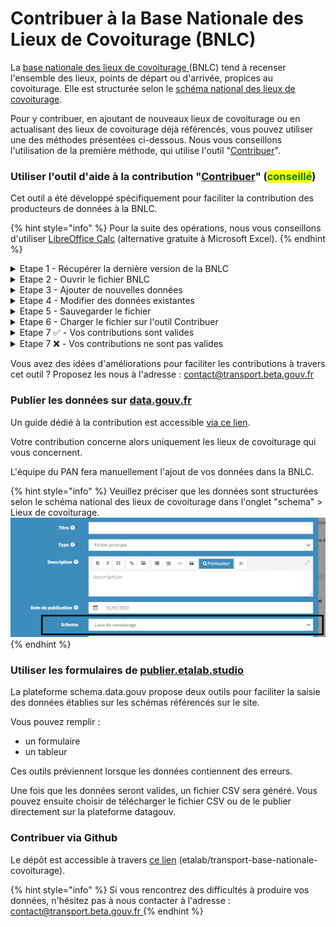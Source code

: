 # Contribuer à la Base Nationale des Lieux de Covoiturage (BNLC)

La [base nationale des lieux de covoiturage ](https://transport.data.gouv.fr/datasets/base-nationale-des-lieux-de-covoiturage/)(BNLC) tend à recenser l'ensemble des lieux, points de départ ou d'arrivée, propices au covoiturage. Elle est structurée selon le [schéma national des lieux de covoiturage](https://schema.data.gouv.fr/etalab/schema-lieux-covoiturage/).

Pour y contribuer, en ajoutant de nouveaux lieux de covoiturage ou en actualisant des lieux de covoiturage déjà référencés, vous pouvez utiliser une des méthodes présentées ci-dessous. Nous vous conseillons l'utilisation de la première méthode, qui utilise l'outil "[Contribuer](contribuer-a-la-base-nationale-des-lieux-de-covoiturage.md#utiliser-loutil-daide-a-la-contribution-contribuer-conseille)".

### Utiliser l'outil d'aide à la contribution "[Contribuer](https://contribuer.transport.data.gouv.fr/)" (<mark style="color:green;">conseillé</mark>)

Cet outil a été développé spécifiquement pour faciliter la contribution des producteurs de données à la BNLC.

{% hint style="info" %}
Pour la suite des opérations, nous vous conseillons d'utiliser [LibreOffice Calc](https://fr.libreoffice.org/download/telecharger-libreoffice/) (alternative gratuite à Microsoft Excel).
{% endhint %}

<details>

<summary>Etape 1 - Récupérer la dernière version de la BNLC</summary>

La BNLC est **un fichier CSV unique** qui contient l'ensemble des lieux de covoiturages. Chaque contributeur apporte sa pierre à l'édifice (la BNLC) déjà existant.

Pour contribuer, il convient de récupérer la dernière version du fichier et de **modifier celui-ci** en ajoutant et/ou modifiant des lieux de covoiturage.

Pour récupérer la dernière version, rendez-vous sur l'outil "[Contribuer](https://contribuer.transport.data.gouv.fr/)" et cliquer le lien **"Télécharger la base actuelle"**.

![](<../../.gitbook/assets/image (2) (4).png>)

</details>

<details>

<summary>Etape 2 - Ouvrir le fichier BNLC</summary>

En ouvrant un fichier CSV, LibreOffice Calc **peut interpréter des données et les modifier de lui-même**.

Par exemple, le code postal "_07300_" peut être identifié comme un nombre. Il sera alors automatiquement modifié en "_7300_", sans action de votre part. Si vous importez ce fichier via l'outil Contribuer, **la BNLC se retrouvera avec ces modifications, et donc, des données erronées**.

**Ouvrez le fichier avec LibreOffice Calc**, une fenêtre va vous permettre de préciser comment doit être interprété le fichier.

Vérifiez que : \
\- **l'encodage** soit bien en UTF-8 ; \
\- le seul **séparateur** coché soit la virgule (comma) ;\
\- le **délimiteur** des champs soit des guillemets.

![](<../../.gitbook/assets/image (4) (3).png>)



Ensuite, toujours dans cette fenêtre, il faut spécifier à LibreOffice Calc d'**interpréter toutes les colonnes comme du text**e.&#x20;

Pour cela, \
1- **cliquez sur le rectangle en haut à gauche** de l'aperçu des données afin de sélectionner toutes les colonnes ;\
2- **modifier le type des colonnes** sélectionnées sur "Texte".\


![](<../../.gitbook/assets/image (5) (1).png>)



Vous pouvez à présent cliquer sur "**OK**" pour ouvrir le fichier CSV de la BNLC.

</details>

<details>

<summary>Etape 3 - Ajouter de nouvelles données</summary>

L'ajout de nouveaux lieux de covoiturage se fait **à la fin du fichier**. Ces lieux doivent respecter le [schéma national des lieux de covoiturage](https://schema.data.gouv.fr/etalab/schema-lieux-covoiturage/).

Les coordonnées géographiques ([Xlong](https://schema.data.gouv.fr/etalab/schema-lieux-covoiturage/0.2.8/documentation.html#propriete-xlong), [Ylat](https://schema.data.gouv.fr/etalab/schema-lieux-covoiturage/0.2.8/documentation.html#propriete-ylat)) doivent être renseignées **au format WGS 84**. Vous pouvez vous aider de [Geoportail](https://www.geoportail.gouv.fr/carte) pour trouver ces coordonnées sur une carte. En faisant clique droit sur l'endroit du lieu de covoiturage et en cliquant ensuite sur "Adresse/coordonnées du lieu" \
![](<../../.gitbook/assets/image (5).png>)

&#x20;une fenêtre s'ouvrira en haut à gauche. Vous trouverez les coordonnées du lieu au format WGS 84. Le premier nombre correspond à la colonne Xlong et le second à la colonne Ylat. \
![](<../../.gitbook/assets/image (6).png>)

La colonne [`id_lieu`](https://schema.data.gouv.fr/etalab/schema-lieux-covoiturage/0.2.8/documentation.html#propriete-id-lieu) ne doit pas être complétée, un identifiant national sera automatiquement créé lors de l'envoi du fichier via l'outil "Contribuer".

La colonne [`id_local`](https://schema.data.gouv.fr/etalab/schema-lieux-covoiturage/0.2.8/documentation.html#propriete-id-local) n'est pas obligatoire, mais elle vous permet de garder le lien entre la BNLC et vos données source. Il est conseillé d'établir une identification des lieux de covoiturage au sein de votre organisation et de compléter cette colonne avec ceux-ci.

</details>

<details>

<summary>Etape 4 - Modifier des données existantes</summary>

Vous êtes libres de modifier vos données, tout en gardant la colonne `id_lieu` intacte. En effet, cette colonne permet aux réutilisateurs de garder le lien avec le lieu de covoiturage, indépendamment de son nom, ses coordonnées géographiques, etc.

Il vous est possible de modifier **des lieux de covoiturage qui ne sont pas les vôtres**. Cependant, nous vous conseillons plutôt, en cas d'anomalie repérée, de nous contacter afin que nous puissions informer le producteur de ces données. Cela lui permettra d'actualiser les données de son côté ainsi que du côté de la BNLC.

</details>

<details>

<summary>Etape 5 - Sauvegarder le fichier</summary>

Lors de la sauvegarde, nous vous conseillons de créer une copie du fichier en utilisant **"Enregistrer sous"** (via le menu "**Fichier**" de LibreOffice Calc).

Cochez la case "**Edit filter settings**" et cliquez sur "**Enregistrer**"

![](<../../.gitbook/assets/image (1) (5).png>)



Dans la nouvelle fenêtre affichée, vérifiez que les paramètres sont renseignés comme présentés ci-dessous.

![](<../../.gitbook/assets/image (7) (2).png>)



Cliquez sur "**OK**" pour confirmer l'enregistrement du fichier CSV.

</details>

<details>

<summary>Etape 6 - Charger le fichier sur l'outil Contribuer</summary>

Rendez-vous sur l'outil "[Contribuer](https://contribuer.transport.data.gouv.fr)" (le même que dans l'étape 1).

**Chargez votre fichier** au niveau du point 3 sur l'outil.

![](<../../.gitbook/assets/image (9).png>)

Votre fichier est alors **immédiatement vérifié** : respect du schéma de données, ainsi que les ajouts et modifications.

Un message vous indique ensuite si votre fichier est conforme ou non.

</details>

<details>

<summary>Etape 7 ✅ - Vos contributions sont valides</summary>

Vous pouvez visualiser la localisation de vos ajouts en cliquant sur "_**🗺️ Voir la carte**_" avant de soumettre vos modifications.&#x20;

\
Un formulaire s'affiche (point 4) et vous permet de renseigner vos informations et d'envoyer le fichier pour analyse par l'équipe du PAN avant l'ajout à la BNLC.

</details>

<details>

<summary>Etape 7 ❌ - Vos contributions ne sont pas valides</summary>

Téléchargez le fichier à travers le lien "**ce fichier**". Il correspond à votre fichier, avec la colonne `id_lieu` complétée. Ce fichier sera nommé _"bnlc-for-validata"_.

![](<../../.gitbook/assets/image (3) (3).png>)

Rendez-vous sur le [validateur](https://validata.etalab.studio/table-schema?schema\_name=schema-datagouvfr.etalab%2Fschema-lieux-covoiturage) pour avoir plus de détails sur les éléments invalides. Corrigez-les puis réessayez.

**Vous devez rafraichir la page de l'outil "**[**Contribuer**](https://contribuer.transport.data.gouv.fr/)**"** (ou de la fermer et de l'ouvrir à nouveau) à chaque fois que vous souhaitez charger un fichier

</details>

Vous avez des idées d'améliorations pour faciliter les contributions à travers cet outil ? Proposez les nous à l'adresse : [contact@transport.beta.gouv.fr](mailto:contact@transport.beta.gouv.fr)&#x20;



### Publier les données sur [data.gouv.fr](https://data.gouv.fr)

Un guide dédié à la contribution est accessible [via ce lien](https://www.data.gouv.fr/fr/pages/onboarding/producteurs/).

Votre contribution concerne alors uniquement les lieux de covoiturage qui vous concernent.

L'équipe du PAN fera manuellement l'ajout de vos données dans la BNLC.

{% hint style="info" %}
Veuillez préciser que les données sont structurées selon le schéma national des lieux de covoiturage dans l'onglet "schema" > Lieux de covoiturage.\
![](<../../.gitbook/assets/image (169) (1).png>)
{% endhint %}



### Utiliser les formulaires de [publier.etalab.studio](https://publier.etalab.studio/select?schema=etalab%2Fschema-lieux-covoiturage)

La plateforme schema.data.gouv propose deux outils pour faciliter la saisie des données établies sur les schémas référencés sur le site.&#x20;

Vous pouvez remplir :&#x20;

* un formulaire&#x20;
* un tableur

Ces outils préviennent lorsque les données contiennent des erreurs.

Une fois que les données seront valides, un fichier CSV sera généré. Vous pouvez ensuite choisir de télécharger le fichier CSV ou de le publier directement sur la plateforme datagouv.



### Contribuer via Github

Le dépôt est accessible à travers [ce lien](https://github.com/etalab/transport-base-nationale-covoiturage) (etalab/transport-base-nationale-covoiturage).



{% hint style="info" %}
Si vous rencontrez des difficultés à produire vos données, n'hésitez pas à nous contacter à l'adresse : [contact@transport.beta.gouv.fr ](mailto:contact@transport.beta.gouv.fr)
{% endhint %}
